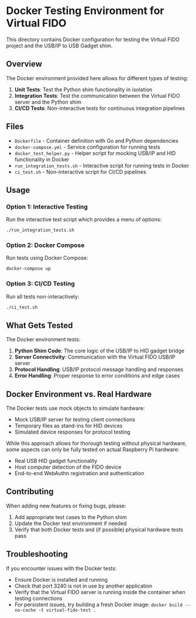 # Docker Testing Environment for Virtual FIDO

This directory contains Docker configuration for testing the Virtual FIDO project and the USB/IP to USB Gadget shim.

## Overview

The Docker environment provided here allows for different types of testing:

1. **Unit Tests**: Test the Python shim functionality in isolation
2. **Integration Tests**: Test the communication between the Virtual FIDO server and the Python shim
3. **CI/CD Tests**: Non-interactive tests for continuous integration pipelines

## Files

- `Dockerfile` - Container definition with Go and Python dependencies
- `docker-compose.yml` - Service configuration for running tests
- `docker_test_helper.py` - Helper script for mocking USB/IP and HID functionality in Docker
- `run_integration_tests.sh` - Interactive script for running tests in Docker
- `ci_test.sh` - Non-interactive script for CI/CD pipelines

## Usage

### Option 1: Interactive Testing

Run the interactive test script which provides a menu of options:

```bash
./run_integration_tests.sh
```

### Option 2: Docker Compose

Run tests using Docker Compose:

```bash
docker-compose up
```

### Option 3: CI/CD Testing

Run all tests non-interactively:

```bash
./ci_test.sh
```

## What Gets Tested

The Docker environment tests:

1. **Python Shim Code**: The core logic of the USB/IP to HID gadget bridge
2. **Server Connectivity**: Communication with the Virtual FIDO USB/IP server
3. **Protocol Handling**: USB/IP protocol message handling and responses
4. **Error Handling**: Proper response to error conditions and edge cases

## Docker Environment vs. Real Hardware

The Docker tests use mock objects to simulate hardware:

- Mock USB/IP server for testing client connections
- Temporary files as stand-ins for HID devices
- Simulated device responses for protocol testing

While this approach allows for thorough testing without physical hardware, some aspects can only be fully tested on actual Raspberry Pi hardware:

- Real USB HID gadget functionality
- Host computer detection of the FIDO device
- End-to-end WebAuthn registration and authentication

## Contributing

When adding new features or fixing bugs, please:

1. Add appropriate test cases to the Python shim
2. Update the Docker test environment if needed
3. Verify that both Docker tests and (if possible) physical hardware tests pass

## Troubleshooting

If you encounter issues with the Docker tests:

- Ensure Docker is installed and running
- Check that port 3240 is not in use by another application
- Verify that the Virtual FIDO server is running inside the container when testing connections
- For persistent issues, try building a fresh Docker image: `docker build --no-cache -t virtual-fido-test .`